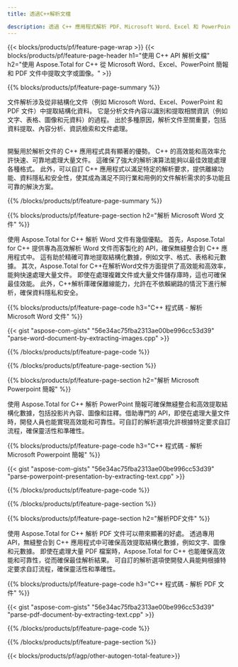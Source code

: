 ```yaml
---
title: 透過C++解析文檔 

description: 透過 C++ 應用程式解析 PDF、Microsoft Word、Excel 和 PowerPoint 簡報。 列出的 C++ 程式碼可輕鬆擷取文字或圖像。
---
```


{{< blocks/products/pf/feature-page-wrap >}}
{{< blocks/products/pf/feature-page-header h1="使用 C++ API 解析文檔" h2="使用 Aspose.Total for C++ 從 Microsoft Word、Excel、PowerPoint 簡報和 PDF 文件中提取文字或圖像。" >}}

{{% blocks/products/pf/feature-page-summary %}}

文件解析涉及從非結構化文件（例如 Microsoft Word、Excel、PowerPoint 和 PDF 文件）中提取結構化資料。 它是分析文件內容以識別和提取相關資訊（例如文字、表格、圖像和元資料）的過程。 出於多種原因，解析文件至關重要，包括資料提取、內容分析、資訊檢索和文件處理。 <br /><br />

開髮用於解析文件的 C++ 應用程式具有顯著的優勢。 C++ 的高效能和高效率允許快速、可靠地處理大量文件。 這確保了強大的解析演算法能夠以最佳效能處理各種格式。 此外，可以自訂 C++ 應用程式以滿足特定的解析要求，提供離線功能、資料隱私和安全性，使其成為滿足不同行業和用例的文件解析需求的多功能且可靠的解決方案。

{{% /blocks/products/pf/feature-page-summary  %}}

{{% blocks/products/pf/feature-page-section  h2="解析 Microsoft Word 文件" %}}

使用 Aspose.Total for C++ 解析 Word 文件有幾個優點。 首先，Aspose.Total for C++ 提供專為高效解析 Word 文件而客製化的 API，確保無縫整合到 C++ 應用程式中。 這有助於精確可靠地提取結構化數據，例如文字、格式、表格和元數據。 其次，Aspose.Total for C++在解析Word文件方面提供了高效能和高效率，能夠快速處理大量文件。 即使在處理複雜文件或大量文件儲存庫時，這也可確保最佳效能。 此外，C++解析庫確保離線能力，允許在不依賴網路的情況下進行解析，確保資料隱私和安全。 

{{% blocks/products/pf/feature-page-code h3="C++ 程式碼 - 解析 Microsoft Word 文件" %}}

{{< gist "aspose-com-gists" "56e34ac75fba2313ae00be996cc53d39" "parse-word-document-by-extracting-images.cpp" >}}

{{% /blocks/products/pf/feature-page-code  %}}

{{% /blocks/products/pf/feature-page-section %}}

{{% blocks/products/pf/feature-page-section  h2="解析 Microsoft Powerpoint 簡報" %}}

使用 Aspose.Total for C++ 解析 PowerPoint 簡報可確保無縫整合和高效提取結構化數據，包括投影片內容、圖像和註釋。借助專門的 API，即使在處理大量文件時，開發人員也能實現高效能和可靠性。可自訂的解析選項允許根據特定要求自訂流程，確保靈活性和準確性。

{{% blocks/products/pf/feature-page-code h3="C++ 程式碼 - 解析 Microsoft Powerpoint 簡報" %}}

{{< gist "aspose-com-gists" "56e34ac75fba2313ae00be996cc53d39" "parse-powerpoint-presentation-by-extracting-text.cpp" >}}

{{% /blocks/products/pf/feature-page-code  %}}

{{% /blocks/products/pf/feature-page-section %}}

{{% blocks/products/pf/feature-page-section  h2="解析PDF文件" %}}

使用 Aspose.Total for C++ 解析 PDF 文件可以帶來顯著的好處。 透過專用 API，無縫整合到 C++ 應用程式中可確保高效提取結構化數據，例如文字、圖像和元數據。 即使在處理大量 PDF 檔案時，Aspose.Total for C++ 也能確保高效能和可靠性，從而確保最佳解析結果。 可自訂的解析選項使開發人員能夠根據特定要求自訂流程，確保靈活性和準確性。 

{{% blocks/products/pf/feature-page-code h3="C++ 程式碼 - 解析 PDF 文件" %}}

{{< gist "aspose-com-gists" "56e34ac75fba2313ae00be996cc53d39" "parse-pdf-document-by-extracting-text.cpp" >}}

{{% /blocks/products/pf/feature-page-code  %}}

{{% /blocks/products/pf/feature-page-section %}}

{{< blocks/products/pf/agp/other-autogen-total-feature>}}
